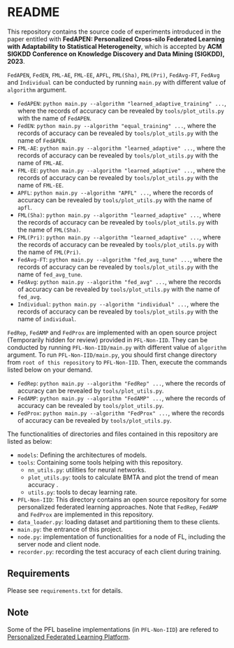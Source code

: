 # README
This repository contains the source code of experiments introduced in the paper entitled with **FedAPEN: Personalized Cross-silo Federated Learning with Adaptability to Statistical Heterogeneity**, which is accepted by **ACM SIGKDD Conference on Knowledge Discovery and Data Mining (SIGKDD), 2023**.

`FedAPEN`, `FedEN`, `FML-AE`, `FML-EE`, `APFL`, `FML(Sha)`, `FML(Pri)`, `FedAvg-FT`, `FedAvg` and `Individual` can be conducted by running `main.py` with different value of `algorithm` argument. 
+ `FedAPEN`: `python main.py --algorithm "learned_adaptive_training" ...`, where the records of accuracy can be revealed by `tools/plot_utils.py` with the name of `FedAPEN`.
+ `FedEN`: `python main.py --algorithm "equal_training" ...`, where the records of accuracy can be revealed by `tools/plot_utils.py` with the name of `FedAPEN`.
+ `FML-AE`: `python main.py --algorithm "learned_adaptive" ...`, where the records of accuracy can be revealed by `tools/plot_utils.py` with the name of `FML-AE`.
+ `FML-EE`: `python main.py --algorithm "learned_adaptive" ...`, where the records of accuracy can be revealed by `tools/plot_utils.py` with the name of `FML-EE`.
+ `APFL`: `python main.py --algorithm "APFL" ...`, where the records of accuracy can be revealed by `tools/plot_utils.py` with the name of `apfl`.
+ `FML(Sha)`: `python main.py --algorithm "learned_adaptive" ...`, where the records of accuracy can be revealed by `tools/plot_utils.py` with the name of `FML(Sha)`.
+ `FML(Pri)`: `python main.py --algorithm "learned_adaptive" ...`, where the records of accuracy can be revealed by `tools/plot_utils.py` with the name of `FML(Pri)`.
+ `FedAvg-FT`: `python main.py --algorithm "fed_avg_tune" ...`, where the records of accuracy can be revealed by `tools/plot_utils.py` with the name of `fed_avg_tune`.
+ `FedAvg`: `python main.py --algorithm "fed_avg" ...`, where the records of accuracy can be revealed by `tools/plot_utils.py` with the name of `fed_avg`.
+ `Individual`: `python main.py --algorithm "individual" ...`, where the records of accuracy can be revealed by `tools/plot_utils.py` with the name of `individual`.

`FedRep`, `FedAMP` and `FedProx` are implemented with an open source project (Temporarily hidden for review) provided in `PFL-Non-IID`.
They can be conducted by running `PFL-Non-IID/main.py` with different value of `algorithm` argument. 
To run `PFL-Non-IID/main.py`, you should first change directory from `root of this repository` to `PFL-Non-IID`.
Then, execute the commands listed below on your demand.
+ `FedRep`: `python main.py --algorithm "FedRep" ...`, where the records of accuracy can be revealed by `tools/plot_utils.py`.
+ `FedAMP`: `python main.py --algorithm "FedAMP" ...`, where the records of accuracy can be revealed by `tools/plot_utils.py`.
+ `FedProx`: `python main.py --algorithm "FedProx" ...`, where the records of accuracy can be revealed by `tools/plot_utils.py`.

The functionalities of directories and files contained in this repository are listed as below:
+ `models`: Defining the architectures of models.
+ `tools`: Containing some tools helping with this repository.
  + `nn_utils.py`: utilities for neural networks.
  + `plot_utils.py`: tools to calculate BMTA and plot the trend of mean accuracy .
  + `utils.py`: tools to decay learning rate.
+ `PFL-Non-IID`: This directory contains an open source repository for some personalized federated learning approaches. Note that `FedRep`, `FedAMP` and `FedProx` are implemented in this repository.
+ `data_loader.py`: loading dataset and partitioning them to these clients.
+ `main.py`: the entrance of this project.
+ `node.py`: implementation of functionalities for a node of FL, including the server node and client node.
+ `recorder.py`: recording the test accuracy of each client during training.

## Requirements
Please see `requirements.txt` for details.

## Note
Some of the PFL baseline implementations (in `PFL-Non-IID`) are refered to [Personalized Federated Learning Platform](https://github.com/TsingZ0/PFL-Non-IID).